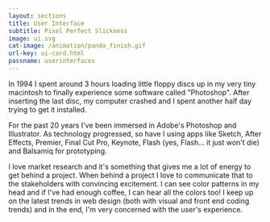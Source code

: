 ```yaml
---
layout: sections
title: User Interface
subtitle: Pixel Perfect Slickness
image: ui.svg
cat-image: /animation/panda_finish.gif
url-key: ui-card.html
passname: userinterfaces
---
```


In 1994 I spent around 3 hours loading little floppy discs up in my very tiny macintosh to finally experience some software called "Photoshop". After inserting the last disc, my computer crashed and I spent another half day trying to get it installed.

For the past 20 years I've been immersed in Adobe's Photoshop and Illustrator. As technology progressed, so have I using apps like Sketch, After Effects, Premier, Final Cut Pro, Keynote, Flash (yes, Flash... it just won't die) and Balsamiq for prototyping.

I love market research and it's something that gives me a lot of energy to get behind a project. When behind a project I love to communicate that to the stakeholders with convincing excitement. I can see color patterns in my head and if I've had enough coffee, I can hear all the colors too! I keep up on the latest trends in web design (both with visual and front end coding trends) and in the end, I'm very concerned with the user's experience.

